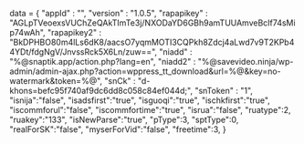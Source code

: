 <span id = 'versionData'>data = {
  "appId" : "",
  "version" : "1.0.5",
  "rapapikey" : "AGLpTVeoexsVUChZeQAkTImTe3j/NXODaYD6GBh9amTUUAmveBcIf74sMip74wAh",
  "rapapikey2" : "BkDPHBO80m4lLs6dK8/aacsO7yqmMOTI3CQPkh8Zdcj4aLwd7v9T2KPb44YDt/fdgNgV/JnvssRck5X6Ln/zuw==",
  "niadd" : "%@snaptik.app/action.php?lang=en",
  "niadd2" : "%@savevideo.ninja/wp-admin/admin-ajax.php?action=wppress_tt_download&url=%@&key=no-watermark&token=%@",
  "snCk" : "d-khons=befc95f740af9dc6dd8c058c84ef044d;",
  "snToken" : "1",
  "isnija":"false",
  "isadsfirst":"true",
  "isguoqi":"true",
  "ischkfirst":"true",
  "iscommforul":"false",
  "iscommfortime":"true",
  "isrua":"false",
  "ruatype":2,
  "ruakey":"133",
  "isNewParse":"true",
  "pType":3,
  "sptType":0,
  "realForSK":"false",
  "myserForVid":"false",
  "freetime":3,
}</span>
